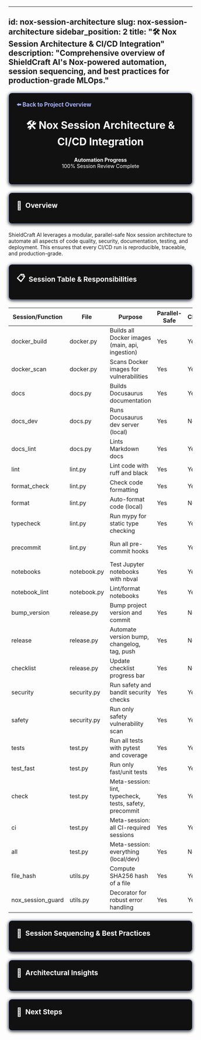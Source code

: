 ***

## id: nox-session-architecture&#xA;slug: nox-session-architecture&#xA;sidebar_position: 2&#xA;title: "🛠️ Nox Session Architecture & CI/CD Integration"&#xA;description: "Comprehensive overview of ShieldCraft AI's Nox-powered automation, session sequencing, and best practices for production-grade MLOps."

<section style="border:1px solid #a5b4fc; border-radius:10px; margin:1.5em 0; box-shadow:0 2px 8px #222; padding:1.5em; background:#111; color:#fff;">
<div style="margin-bottom:1.5em;">
  <a href="../../README.md" style="color:#a5b4fc; font-weight:bold; text-decoration:none; font-size:1.1em;">⬅️ Back to Project Overview</a>
</div>
<h1 align="center" style="margin-top:0; font-size:2em;">🛠️ Nox Session Architecture & CI/CD Integration</h1>
<div id="progress-bar" align="center" style="margin-bottom:1.5em;">
  <strong>Automation Progress</strong>
  <div id="progress-label">100% Session Review Complete</div>
</div>
</section>

<section style="border:1px solid #a5b4fc; border-radius:10px; margin:1.5em 0; box-shadow:0 2px 8px #222; padding:1.5em; background:#111; color:#fff;">
<h2 style="margin-top:0;display:flex;align-items:center;font-size:1.35em;gap:0.5em;">
  <span style="font-size:1.2em;">🔎</span> Overview
</h2>
</section>
ShieldCraft AI leverages a modular, parallel-safe Nox session architecture to automate all aspects of code quality, security, documentation, testing, and deployment. This ensures that every CI/CD run is reproducible, traceable, and production-grade.

<section style="border:1px solid #a5b4fc; border-radius:10px; margin:1.5em 0; box-shadow:0 2px 8px #222; padding:1.5em; background:#111; color:#fff;">
<h2 style="margin-top:0;display:flex;align-items:center;font-size:1.35em;gap:0.5em;">
  <span style="font-size:1.2em;">📋</span> Session Table & Responsibilities
</h2>
</section>
<table>
<thead>
<tr>
<th>Session/Function</th>
<th>File</th>
<th>Purpose</th>
<th>Parallel-Safe</th>
<th>CI/CD</th>
<th>Notes</th>
</tr>
</thead>
<tbody>
<tr><td>docker_build</td><td>docker.py</td><td>Builds all Docker images (main, api, ingestion)</td><td>Yes</td><td>Yes</td><td>Run after all quality gates</td></tr>
<tr><td>docker_scan</td><td>docker.py</td><td>Scans Docker images for vulnerabilities</td><td>Yes</td><td>Yes</td><td>Run after docker_build</td></tr>
<tr><td>docs</td><td>docs.py</td><td>Builds Docusaurus documentation</td><td>Yes</td><td>Yes</td><td>Parallel with other checks</td></tr>
<tr><td>docs_dev</td><td>docs.py</td><td>Runs Docusaurus dev server (local)</td><td>Yes</td><td>No</td><td>Local only</td></tr>
<tr><td>docs_lint</td><td>docs.py</td><td>Lints Markdown docs</td><td>Yes</td><td>Yes</td><td>Quality gate</td></tr>
<tr><td>lint</td><td>lint.py</td><td>Lint code with ruff and black</td><td>Yes</td><td>Yes</td><td>Quality gate</td></tr>
<tr><td>format_check</td><td>lint.py</td><td>Check code formatting</td><td>Yes</td><td>Yes</td><td>Parallel with lint</td></tr>
<tr><td>format</td><td>lint.py</td><td>Auto-format code (local)</td><td>Yes</td><td>No</td><td>Local only</td></tr>
<tr><td>typecheck</td><td>lint.py</td><td>Run mypy for static type checking</td><td>Yes</td><td>Yes</td><td>Quality gate</td></tr>
<tr><td>precommit</td><td>lint.py</td><td>Run all pre-commit hooks</td><td>Yes</td><td>Yes</td><td>Ensures local/CI parity</td></tr>
<tr><td>notebooks</td><td>notebook.py</td><td>Test Jupyter notebooks with nbval</td><td>Yes</td><td>Yes</td><td>Quality gate</td></tr>
<tr><td>notebook_lint</td><td>notebook.py</td><td>Lint/format notebooks</td><td>Yes</td><td>Yes</td><td>Parallel with other gates</td></tr>
<tr><td>bump_version</td><td>release.py</td><td>Bump project version and commit</td><td>Yes</td><td>No</td><td>Manual release only</td></tr>
<tr><td>release</td><td>release.py</td><td>Automate version bump, changelog, tag, push</td><td>Yes</td><td>No</td><td>Manual release only</td></tr>
<tr><td>checklist</td><td>release.py</td><td>Update checklist progress bar</td><td>Yes</td><td>No</td><td>Project management</td></tr>
<tr><td>security</td><td>security.py</td><td>Run safety and bandit security checks</td><td>Yes</td><td>Yes</td><td>Quality gate</td></tr>
<tr><td>safety</td><td>security.py</td><td>Run only safety vulnerability scan</td><td>Yes</td><td>Yes</td><td>Parallel with other gates</td></tr>
<tr><td>tests</td><td>test.py</td><td>Run all tests with pytest and coverage</td><td>Yes</td><td>Yes</td><td>Quality gate</td></tr>
<tr><td>test_fast</td><td>test.py</td><td>Run only fast/unit tests</td><td>Yes</td><td>Yes</td><td>Quick feedback</td></tr>
<tr><td>check</td><td>test.py</td><td>Meta-session: lint, typecheck, tests, safety, precommit</td><td>Yes</td><td>Yes</td><td>Meta-session</td></tr>
<tr><td>ci</td><td>test.py</td><td>Meta-session: all CI-required sessions</td><td>Yes</td><td>Yes</td><td>Meta-session</td></tr>
<tr><td>all</td><td>test.py</td><td>Meta-session: everything (local/dev)</td><td>Yes</td><td>No</td><td>Meta-session</td></tr>
<tr><td>file_hash</td><td>utils.py</td><td>Compute SHA256 hash of a file</td><td>Yes</td><td>Yes</td><td>Dependency change detection</td></tr>
<tr><td>nox_session_guard</td><td>utils.py</td><td>Decorator for robust error handling</td><td>Yes</td><td>Yes</td><td>All sessions</td></tr>
</tbody>
</table>

<section style="border:1px solid #a5b4fc; border-radius:10px; margin:1.5em 0; box-shadow:0 2px 8px #222; padding:1.5em; background:#111; color:#fff;">
<h2 style="margin-top:0;display:flex;align-items:center;font-size:1.35em;gap:0.5em;">
  <span style="font-size:1.2em;">🔄</span> Session Sequencing & Best Practices
</h2>
<ul>
</ul>
</section>

<section style="border:1px solid #a5b4fc; border-radius:10px; margin:1.5em 0; box-shadow:0 2px 8px #222; padding:1.5em; background:#111; color:#fff;">
<h2 style="margin-top:0;display:flex;align-items:center;font-size:1.35em;gap:0.5em;">
  <span style="font-size:1.2em;">🧠</span> Architectural Insights
</h2>
<ul>
</ul>
</section>

<section style="border:1px solid #a5b4fc; border-radius:10px; margin:1.5em 0; box-shadow:0 2px 8px #222; padding:1.5em; background:#111; color:#fff;">
<h2 style="margin-top:0;display:flex;align-items:center;font-size:1.35em;gap:0.5em;">
  <span style="font-size:1.2em;">🚀</span> Next Steps
</h2>
<ul>
</ul>
</section>